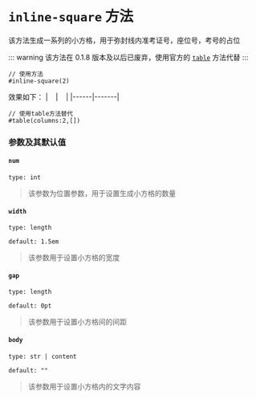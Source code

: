 # `inline-square` 方法

该方法生成一系列的小方格，用于弥封线内准考证号，座位号，考号的占位

::: warning
该方法在 0.1.8 版本及以后已废弃，使用官方的 [`table`](https://typst.app/docs/reference/model/table/) 方法代替
:::
```typst
// 使用方法
#inline-square(2)
```
效果如下：
| &nbsp;&nbsp; |   &nbsp;&nbsp;     |
|------|-------|

```typst
// 使用table方法替代
#table(columns:2,[])
```

### 参数及其默认值

#### `num`

`type: int`

>该参数为位置参数，用于设置生成小方格的数量

#### `width`

`type: length`

`default: 1.5em`
>该参数用于设置小方格的宽度

#### `gap`

`type: length`

`default: 0pt`

>该参数用于设置小方格间的间距

#### `body`

`type: str | content`

`default: ""`

>该参数用于设置小方格内的文字内容